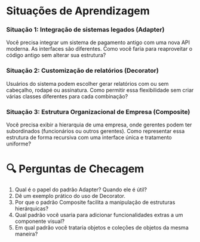 # Situações de Aprendizagem

### Situação 1: Integração de sistemas legados (Adapter)

Você precisa integrar um sistema de pagamento antigo com uma nova API moderna. As interfaces são diferentes. Como você faria para reaproveitar o código antigo sem alterar sua estrutura?

### Situação 2: Customização de relatórios (Decorator)

Usuários do sistema podem escolher gerar relatórios com ou sem cabeçalho, rodapé ou assinatura. Como permitir essa flexibilidade sem criar várias classes diferentes para cada combinação?

### Situação 3: Estrutura Organizacional de Empresa (Composite)

Você precisa exibir a hierarquia de uma empresa, onde gerentes podem ter subordinados (funcionários ou outros gerentes). Como representar essa estrutura de forma recursiva com uma interface única e tratamento uniforme?



# 🔍 Perguntas de Checagem

1. Qual é o papel do padrão Adapter? Quando ele é útil?
2. Dê um exemplo prático do uso de Decorator.
3. Por que o padrão Composite facilita a manipulação de estruturas hierárquicas?
4. Qual padrão você usaria para adicionar funcionalidades extras a um componente visual?
5. Em qual padrão você trataria objetos e coleções de objetos da mesma maneira?

